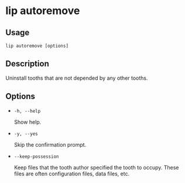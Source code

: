 # lip autoremove

## Usage

```shell
lip autoremove [options]
```

## Description

Uninstall tooths that are not depended by any other tooths.

## Options

- `-h, --help`

  Show help.

- `-y, --yes`

  Skip the confirmation prompt.

- `--keep-possession`

  Keep files that the tooth author specified the tooth to occupy. These files are often configuration files, data files, etc.